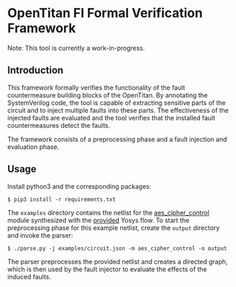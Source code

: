 # OpenTitan FI Formal Verification Framework
Note: This tool is currently a work-in-progress.
## Introduction
This framework formally verifies the functionality of the fault countermeasure
building blocks of the OpenTitan. By annotating the SystemVerilog code, the tool
is capable of extracting sensitive parts of the circuit and to inject multiple 
faults into these parts. The effectiveness of the injected faults are
evaluated and the tool verifies that the installed fault countermeasures detect 
the faults.

The framework consists of a preprocessing phase and a fault injection and 
evaluation phase. 

## Usage
Install python3 and the corresponding packages:
```console
$ pip3 install -r requirements.txt
```

The `examples` directory contains the netlist for the 
[aes_cipher_control](https://github.com/lowRISC/opentitan/blob/master/hw/ip/aes/rtl/aes_cipher_control.sv) 
module synthesized with the 
[provided](https://github.com/lowRISC/opentitan/tree/master/hw/ip/aes/pre_syn) 
Yosys flow. To start the preprocessing phase for this  example netlist, create 
the `output` directory and invoke the parser:
```console
$ ./parse.py -j examples/circuit.json -m aes_cipher_control -o output
```
The parser preprocesses the provided netlist and creates a directed graph, which
is then used by the fault injector to evaluate the effects of the induced 
faults.